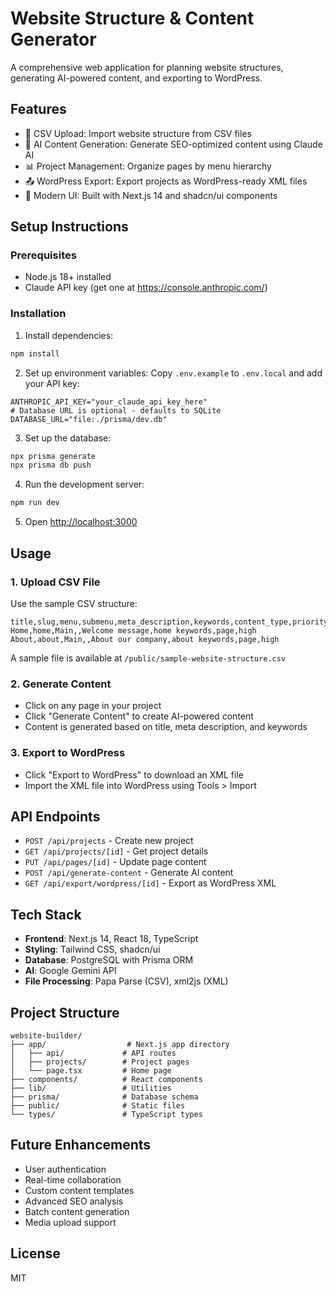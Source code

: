 # Website Structure & Content Generator

A comprehensive web application for planning website structures, generating AI-powered content, and exporting to WordPress.

## Features

- 📁 CSV Upload: Import website structure from CSV files
- 🤖 AI Content Generation: Generate SEO-optimized content using Claude AI
- 📊 Project Management: Organize pages by menu hierarchy
- 📤 WordPress Export: Export projects as WordPress-ready XML files
- 🎨 Modern UI: Built with Next.js 14 and shadcn/ui components

## Setup Instructions

### Prerequisites

- Node.js 18+ installed
- Claude API key (get one at https://console.anthropic.com/)

### Installation

1. Install dependencies:
```bash
npm install
```

2. Set up environment variables:
Copy `.env.example` to `.env.local` and add your API key:
```env
ANTHROPIC_API_KEY="your_claude_api_key_here"
# Database URL is optional - defaults to SQLite
DATABASE_URL="file:./prisma/dev.db"
```

3. Set up the database:
```bash
npx prisma generate
npx prisma db push
```

4. Run the development server:
```bash
npm run dev
```

5. Open [http://localhost:3000](http://localhost:3000)

## Usage

### 1. Upload CSV File

Use the sample CSV structure:
```csv
title,slug,menu,submenu,meta_description,keywords,content_type,priority
Home,home,Main,,Welcome message,home keywords,page,high
About,about,Main,,About our company,about keywords,page,high
```

A sample file is available at `/public/sample-website-structure.csv`

### 2. Generate Content

- Click on any page in your project
- Click "Generate Content" to create AI-powered content
- Content is generated based on title, meta description, and keywords

### 3. Export to WordPress

- Click "Export to WordPress" to download an XML file
- Import the XML file into WordPress using Tools > Import

## API Endpoints

- `POST /api/projects` - Create new project
- `GET /api/projects/[id]` - Get project details
- `PUT /api/pages/[id]` - Update page content
- `POST /api/generate-content` - Generate AI content
- `GET /api/export/wordpress/[id]` - Export as WordPress XML

## Tech Stack

- **Frontend**: Next.js 14, React 18, TypeScript
- **Styling**: Tailwind CSS, shadcn/ui
- **Database**: PostgreSQL with Prisma ORM
- **AI**: Google Gemini API
- **File Processing**: Papa Parse (CSV), xml2js (XML)

## Project Structure

```
website-builder/
├── app/                  # Next.js app directory
│   ├── api/             # API routes
│   ├── projects/        # Project pages
│   └── page.tsx         # Home page
├── components/          # React components
├── lib/                 # Utilities
├── prisma/              # Database schema
├── public/              # Static files
└── types/               # TypeScript types
```

## Future Enhancements

- User authentication
- Real-time collaboration
- Custom content templates
- Advanced SEO analysis
- Batch content generation
- Media upload support

## License

MIT
